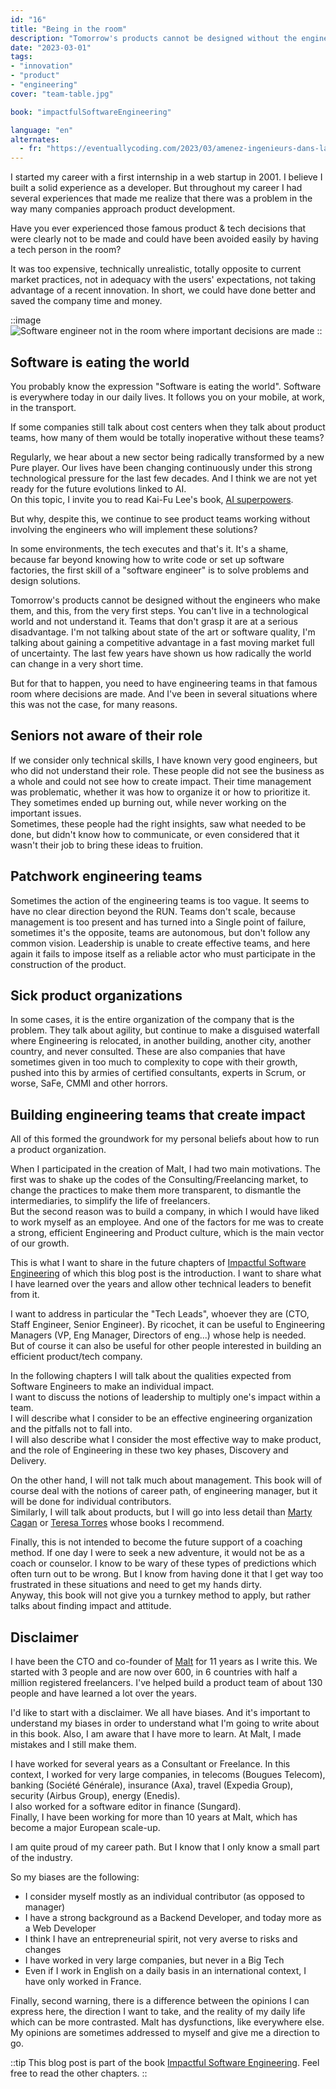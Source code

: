 ```yaml
---
id: "16"
title: "Being in the room"
description: "Tomorrow's products cannot be designed without the engineers who make them, right from the start. You can't live in a technological world and not understand it."
date: "2023-03-01"
tags:
- "innovation"
- "product"
- "engineering"
cover: "team-table.jpg"

book: "impactfulSoftwareEngineering"

language: "en"
alternates:
  - fr: "https://eventuallycoding.com/2023/03/amenez-ingenieurs-dans-la-salle"
---
```


I started my career with a first internship in a web startup in 2001. I believe I built a solid experience as a developer. But throughout my career I had several experiences that made me realize that there was a problem in the way many companies approach product development.

Have you ever experienced those famous product & tech decisions that were clearly not to be made and could have been avoided easily by having a tech person in the room?

It was too expensive, technically unrealistic, totally opposite to current market practices, not in adequacy with the users' expectations, not taking advantage of a recent innovation. In short, we could have done better and saved the company time and money.

::image
![Software engineer not in the room where important decisions are made](/images/not-in-the-room.jpg)
::

## Software is eating the world

You probably know the expression "Software is eating the world". Software is everywhere today in our daily lives. It follows you on your mobile, at work, in the transport.

If some companies still talk about cost centers when they talk about product teams, how many of them would be totally inoperative without these teams?

Regularly, we hear about a new sector being radically transformed by a new Pure player. Our lives have been changing continuously under this strong technological pressure for the last few decades. And I think we are not yet ready for the future evolutions linked to AI.  
On this topic, I invite you to read Kai-Fu Lee's book, [AI superpowers](https://www.aisuperpowers.com/).

But why, despite this, we continue to see product teams working without involving the engineers who will implement these solutions?

In some environments, the tech executes and that's it. It's a shame, because far beyond knowing how to write code or set up software factories, the first skill of a "software engineer" is to solve problems and design solutions.

Tomorrow's products cannot be designed without the engineers who make them, and this, from the very first steps. You can't live in a technological world and not understand it. Teams that don't grasp it are at a serious disadvantage. I'm not talking about state of the art or software quality, I'm talking about gaining a competitive advantage in a fast moving market full of uncertainty. The last few years have shown us how radically the world can change in a very short time.

But for that to happen, you need to have engineering teams in that famous room where decisions are made. And I've been in several situations where this was not the case, for many reasons.

## Seniors not aware of their role

If we consider only technical skills, I have known very good engineers, but who did not understand their role. These people did not see the business as a whole and could not see how to create impact. Their time management was problematic, whether it was how to organize it or how to prioritize it. They sometimes ended up burning out, while never working on the important issues.  
Sometimes, these people had the right insights, saw what needed to be done, but didn't know how to communicate, or even considered that it wasn't their job to bring these ideas to fruition.

## Patchwork engineering teams

Sometimes the action of the engineering teams is too vague. It seems to have no clear direction beyond the RUN. Teams don't scale, because management is too present and has turned into a Single point of failure, sometimes it's the opposite, teams are autonomous, but don't follow any common vision. Leadership is unable to create effective teams, and here again it fails to impose itself as a reliable actor who must participate in the construction of the product.

## Sick product organizations

In some cases, it is the entire organization of the company that is the problem. They talk about agility, but continue to make a disguised waterfall where Engineering is relocated, in another building, another city, another country, and never consulted. These are also companies that have sometimes given in too much to complexity to cope with their growth, pushed into this by armies of certified consultants, experts in Scrum, or worse, SaFe, CMMI and other horrors.

## Building engineering teams that create impact

All of this formed the groundwork for my personal beliefs about how to run a product organization.

When I participated in the creation of Malt, I had two main motivations.
The first was to shake up the codes of the Consulting/Freelancing market, to change the practices to make them more transparent, to dismantle the intermediaries, to simplify the life of freelancers.  
But the second reason was to build a company, in which I would have liked to work myself as an employee. And one of the factors for me was to create a strong, efficient Engineering and Product culture, which is the main vector of our growth.

This is what I want to share in the future chapters of [Impactful Software Engineering](https://eventuallycoding.com/en/2023/02/impactful-software-engineering) of which this blog post is the introduction. I want to share what I have learned over the years and allow other technical leaders to benefit from it.

I want to address in particular the "Tech Leads", whoever they are (CTO, Staff Engineer, Senior Engineer). By ricochet, it can be useful to Engineering Managers (VP, Eng Manager, Directors of eng...) whose help is needed.  
But of course it can also be useful for other people interested in building an efficient product/tech company.

In the following chapters I will talk about the qualities expected from Software Engineers to make an individual impact.  
I want to discuss the notions of leadership to multiply one's impact within a team.  
I will describe what I consider to be an effective engineering organization and the pitfalls not to fall into.  
I will also describe what I consider the most effective way to make product, and the role of Engineering in these two key phases, Discovery and Delivery.

On the other hand, I will not talk much about management. This book will of course deal with the notions of career path, of engineering manager, but it will be done for individual contributors.  
Similarly, I will talk about products, but I will go into less detail than [Marty Cagan](https://www.svpg.com/team/marty-cagan/) or [Teresa Torres](https://www.producttalk.org/) whose books I recommend.

Finally, this is not intended to become the future support of a coaching method. If one day I were to seek a new adventure, it would not be as a coach or counselor. I know to be wary of these types of predictions which often turn out to be wrong. But I know from having done it that I get way too frustrated in these situations and need to get my hands dirty.  
Anyway, this book will not give you a turnkey method to apply, but rather talks about finding impact and attitude.

## Disclaimer

I have been the CTO and co-founder of [Malt](https://www.malt.com) for 11 years as I write this. We started with 3 people and are now over 600, in 6 countries with half a million registered freelancers. I've helped build a product team of about 130 people and have learned a lot over the years.

I'd like to start with a disclaimer. We all have biases. And it's important to understand my biases in order to understand what I'm going to write about in this book. Also, I am aware that I have more to learn. At Malt, I made mistakes and I still make them.

I have worked for several years as a Consultant or Freelance. In this context, I worked for very large companies, in telecoms (Bougues Telecom), banking (Société Générale), insurance (Axa), travel (Expedia Group), security (Airbus Group), energy (Enedis).  
I also worked for a software editor in finance (Sungard).  
Finally, I have been working for more than 10 years at Malt, which has become a major European scale-up.

I am quite proud of my career path. But I know that I only know a small part of the industry.

So my biases are the following:
* I consider myself mostly as an individual contributor (as opposed to manager)
* I have a strong background as a Backend Developer, and today more as a Web Developer
* I think I have an entrepreneurial spirit, not very averse to risks and changes
* I have worked in very large companies, but never in a Big Tech
* Even if I work in English on a daily basis in an international context, I have only worked in France.

Finally, second warning, there is a difference between the opinions I can express here, the direction I want to take, and the reality of my daily life which can be more contrasted. Malt has dysfunctions, like everywhere else. My opinions are sometimes addressed to myself and give me a direction to go.

::tip
This blog post is part of the book [Impactful Software Engineering](/2023/02/impactful-software-engineering).
Feel free to read the other chapters.
::
